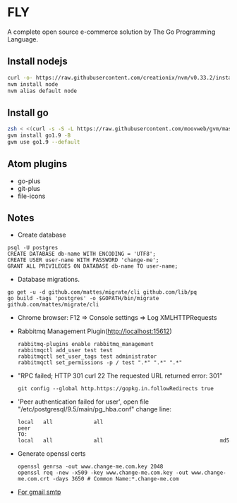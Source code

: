 # FLY

A complete open source e-commerce solution by The Go Programming Language.

## Install nodejs

```bash
curl -o- https://raw.githubusercontent.com/creationix/nvm/v0.33.2/install.sh | zsh
nvm install node
nvm alias default node
```

## Install go

```bash
zsh < <(curl -s -S -L https://raw.githubusercontent.com/moovweb/gvm/master/binscripts/gvm-installer)
gvm install go1.9 -B
gvm use go1.9 --default
```

## Atom plugins

- go-plus
- git-plus
- file-icons

## Notes

- Create database

```
psql -U postgres
CREATE DATABASE db-name WITH ENCODING = 'UTF8';
CREATE USER user-name WITH PASSWORD 'change-me';
GRANT ALL PRIVILEGES ON DATABASE db-name TO user-name;
```

- Database migrations.

```
go get -u -d github.com/mattes/migrate/cli github.com/lib/pq
go build -tags 'postgres' -o $GOPATH/bin/migrate github.com/mattes/migrate/cli
```

- Chrome browser: F12 => Console settings => Log XMLHTTPRequests

- Rabbitmq Management Plugin(<http://localhost:15612>)

  ```
  rabbitmq-plugins enable rabbitmq_management
  rabbitmqctl add_user test test
  rabbitmqctl set_user_tags test administrator
  rabbitmqctl set_permissions -p / test ".*" ".*" ".*"
  ```

- "RPC failed; HTTP 301 curl 22 The requested URL returned error: 301"

  ```
  git config --global http.https://gopkg.in.followRedirects true
  ```

- 'Peer authentication failed for user', open file "/etc/postgresql/9.5/main/pg_hba.conf" change line:

  ```
  local   all             all                                     peer  
  TO:
  local   all             all                                     md5
  ```

- Generate openssl certs

  ```
  openssl genrsa -out www.change-me.com.key 2048
  openssl req -new -x509 -key www.change-me.com.key -out www.change-me.com.crt -days 3650 # Common Name:*.change-me.com
  ```

- [For gmail smtp](http://stackoverflow.com/questions/20337040/gmail-smtp-debug-error-please-log-in-via-your-web-browser)
